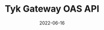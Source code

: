 ---
title: "Tyk Gateway OAS API"
date: 2022-06-16
tags: [""]
description: ""
menu:
  main:
    parent: "Open API Specification"
weight: 1
type: "swagger-ui"
swagger: "/others/oas-gateway.yml"
---